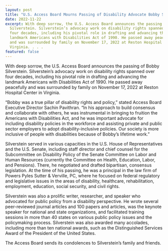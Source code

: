 ```yaml
---
layout: post
title: "U.S. Access Board Mourns Passing of Disability Advocate Bobby Silverstein "
date: 2022-11-22
excerpt: With deep sorrow, the U.S. Access Board announces the passing of Bobby
  Silverstein. Silverstein’s advocacy work on disability rights spanned over
  four decades, including his pivotal role in drafting and advancing the
  landmark Americans with Disabilities Act of 1990. He passed away peacefully
  and was surrounded by family on November 17, 2022 at Reston Hospital Center in
  Virginia. . . .
featured: false
---
```

With deep sorrow, the U.S. Access Board announces the passing of Bobby Silverstein. Silverstein’s advocacy work on disability rights spanned over four decades, including his pivotal role in drafting and advancing the landmark Americans with Disabilities Act of 1990. He passed away peacefully and was surrounded by family on November 17, 2022 at Reston Hospital Center in Virginia. 

“Bobby was a true pillar of disability rights and policy,” stated Access Board Executive Director Sachin Pavithran. “In his approach to build consensus and collaborate with others, he was instrumental in bringing to fruition the Americans with Disabilities Act, and he was important advocate for including disability policies in the workforce and assisting private and public sector employers to adopt disability-inclusive policies. Our society is more inclusive of people with disabilities because of Bobby’s lifetime work.” 

Silverstein served in various capacities in the U.S. House of Representatives and the U.S. Senate, including staff director and chief counsel for the Subcommittee on Disability Policy of the Senate Committee on Labor and Human Resources (currently the Committee on Health, Education, Labor, and Pensions). There, he negotiated and drafted bipartisan, consensus legislation. At the time of his passing, he was a principal in the law firm of Powers Pyles Sutter & Verville, PC, where he focused on federal regulatory and legislative issues in the areas of disability, healthcare, rehabilitation, employment, education, social security, and civil rights. 

Silverstein was also a prolific writer, researcher, and speaker who advocated for public policy from a disability perspective. He wrote several peer-reviewed journal articles and 100 papers and articles, was the keynote speaker for national and state organizations, and facilitated training sessions in more than 40 states on various public policy issues and the policymaking process. Silverstein was also awarded many accolades, including more than ten national awards, such as the Distinguished Services Award of the President of the United States. 

The Access Board sends its condolences to Silverstein’s family and friends.